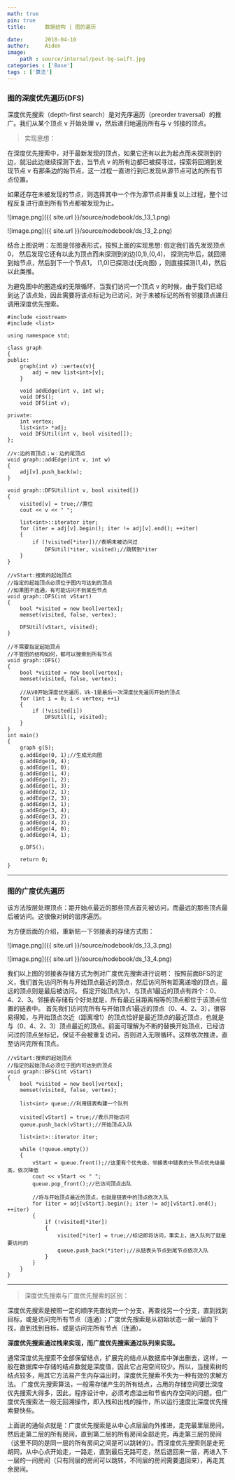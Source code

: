 ```yaml
---
math: true
pin: true
title:      数据结构 | 图的遍历

date:       2018-04-10
author:     Aiden
image: 
    path : source/internal/post-bg-swift.jpg
categories : ['Base']
tags : ['算法']
---
```


### 图的深度优先遍历(DFS)

深度优先搜索（depth-first search）是对先序遍历（preorder traversal）的推广。我们从某个顶点 v 开始处理 v，然后递归地遍历所有与 v 邻接的顶点。

> 实现思想：

在深度优先搜索中，对于最新发现的顶点，如果它还有以此为起点而未探测到的边，就沿此边继续探测下去，当节点 v 的所有边都已被探寻过，探索将回溯到发现节点 v 有那条边的始节点，这一过程一直进行到已发现从源节点可达的所有节点位置。

如果还存在未被发现的节点，则选择其中一个作为源节点并重复以上过程，整个过程反复进行直到所有节点都被发现为止。

![image.png]({{ site.url }}/source/nodebook/ds_13_1.png)

![image.png]({{ site.url }}/source/nodebook/ds_13_2.png)

结合上图说明：左图是邻接表形式，按照上面的实现思想:
假定我们首先发现顶点0，
然后发现它还有以此为顶点而未探测到的边(0,1),(0,4)，
探测完毕后，就回溯到始节点，然后到下一个节点1，
(1,0)已探测过(无向图) ，则直接探测(1,4)，然后以此类推。                                    

为避免图中的圈造成的无限循环，当我们访问一个顶点 v 的时候，由于我们已经到达了该点处，因此需要将该点标记为已访问，对于未被标记的所有邻接顶点递归调用深度优先搜索。

```
#include <iostream>
#include <list>

using namespace std;

class graph
{
public:
	graph(int v) :vertex(v){
		adj = new list<int>[v];
	}

	void addEdge(int v, int w);
	void DFS();
	void DFS(int v);

private:
	int vertex;
	list<int> *adj;
	void DFSUtil(int v, bool visited[]);
};

//v:边的首顶点；w：边的尾顶点
void graph::addEdge(int v, int w)
{
	adj[v].push_back(w);
}

void graph::DFSUtil(int v, bool visited[])
{
	visited[v] = true;//置位
	cout << v << " ";

	list<int>::iterator iter;
	for (iter = adj[v].begin(); iter != adj[v].end(); ++iter)
	{
		if (!visited[*iter])//表明未被访问过
			DFSUtil(*iter, visited);//跳转到*iter
	}
}

//vStart:搜索的起始顶点
//指定的起始顶点必须位于图内可达到的顶点
//如果图不连通，有可能访问不到某些节点
void graph::DFS(int vStart)
{
	bool *visited = new bool[vertex];
	memset(visited, false, vertex);

	DFSUtil(vStart, visited);
}

//不需要指定起始顶点
//不管图的结构如何，都可以搜索到所有节点
void graph::DFS()
{
	bool *visited = new bool[vertex];
	memset(visited, false, vertex);

	//从V0开始深度优先遍历，Vk-1是最后一次深度优先遍历开始的顶点
	for (int i = 0; i < vertex; ++i)
	{
		if (!visited[i])
			DFSUtil(i, visited);
	}
}
int main()
{
	graph g(5);
	g.addEdge(0, 1);//生成无向图
	g.addEdge(0, 4);
	g.addEdge(1, 0);
	g.addEdge(1, 4);
	g.addEdge(1, 2);
	g.addEdge(1, 3);
	g.addEdge(2, 1);
	g.addEdge(2, 3);
	g.addEdge(3, 1);
	g.addEdge(3, 4);
	g.addEdge(3, 2);
	g.addEdge(4, 3);
	g.addEdge(4, 0);
	g.addEdge(4, 1);

	g.DFS();

	return 0;
}
```

---

### 图的广度优先遍历

该方法按层处理顶点：距开始点最近的那些顶点首先被访问，而最远的那些顶点最后被访问。这很像对树的层序遍历。

为方便后面的介绍，重新贴一下邻接表的存储方式图：

![image.png]({{ site.url }}/source/nodebook/ds_13_3.png)

![image.png]({{ site.url }}/source/nodebook/ds_13_4.png)


我们以上图的邻接表存储方式为例对广度优先搜索进行说明：
按照前面BFS的定义，我们首先访问所有与开始顶点最近的顶点，然后访问所有距离递增的顶点，最远的顶点则是最后被访问。
假定开始顶点为1，与顶点1最近的顶点有四个：0、4、2、3。邻接表存储有个好处就是，所有最近且距离相等的顶点都位于该顶点位置的链表中。
首先我们访问完所有与开始顶点1最近的顶点（0、4、2、3），很容易得知，与开始顶点次近（距离增1）的顶点恰好是最近顶点的最近顶点，也就是与（0、4、2、3）顶点最近的顶点。前面可理解为不断的替换开始顶点，已经访问过的顶点坐标记，保证不会被重复访问，否则进入无限循环。这样依次推进，直至访问完所有顶点。

```
//vStart:搜索的起始顶点  
//指定的起始顶点必须位于图内可达到的顶点  
void graph::BFS(int vStart)  
{  
    bool *visited = new bool[vertex];  
    memset(visited, false, vertex);  

    list<int> queue;//利用链表构建一个队列  

    visited[vStart] = true;//表示开始访问  
    queue.push_back(vStart);//开始顶点入队  

    list<int>::iterator iter;  

    while (!queue.empty())  
    {  
        vStart = queue.front();//这里有个优先级，邻接表中链表的头节点优先级最高，依次降低  
        cout << vStart << " ";  
        queue.pop_front();//已访问顶点出队  

        //将与开始顶点最近的顶点，也就是链表中的顶点依次入队  
        for (iter = adj[vStart].begin(); iter != adj[vStart].end(); ++iter)  
        {  
            if (!visited[*iter])  
            {  
                visited[*iter] = true;//标记即将访问，事实上，进入队列了就是要访问的  
                queue.push_back(*iter);//从链表头节点到尾节点依次入队  
            }  
        }  
    }  
}  
```

---

> 深度优先搜索与广度优先搜索的区别：

深度优先搜索是按照一定的顺序先查找完一个分支，再查找另一个分支，直到找到目标，或是访问完所有节点（连通）；广度优先搜索是从初始状态一层一层向下找，直到找到目标，或是访问完所有节点（连通）。

**深度优先搜索通过栈来实现，而广度优先搜索通过队列来实现。**


通常深度优先搜索不全部保留结点，扩展完的结点从数据库中弹出删去，这样，一般在数据库中存储的结点数就是深度值，因此它占用空间较少。所以，当搜索树的结点较多，用其它方法易产生内存溢出时，深度优先搜索不失为一种有效的求解方法。
广度优先搜索算法，一般需存储产生的所有结点，占用的存储空间要比深度优先搜索大得多，因此，程序设计中，必须考虑溢出和节省内存空间的问题。但广度优先搜索法一般无回溯操作，即入栈和出栈的操作，所以运行速度比深度优先搜索要快些。


上面说的通俗点就是：广度优先搜索是从中心点层层向外推进，走完最里层房间，然后走第二层的所有房间，直到第二层的所有房间全部走完，再走第三层的房间（这里不同的是同一层的所有房间之间是可以跳转的）。而深度优先搜索则是走死胡同，从中心点开始走，一路走，直到最后无路可走，然后退回来一层，再进入下一层的一间房间（只有同层的房间可以跳转，不同层的房间需要退回来），再走其余房间。
